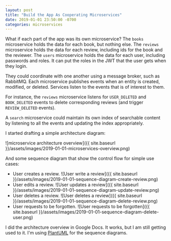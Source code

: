 ```yaml
---
layout: post
title: "Build the App As Cooperating Microservices"
date: 2019-01-01 23:50:00 -0700
categories: microservices
---
```

What if each part of the app was its own microservice?  The `books` microservice
holds the data for each book, but nothing else.  The `reviews` microservice
holds the data for each review, including ids for the book and the reviewer.
The `users` microservice holds the data for each user, including passwords and
roles.  It can put the roles in the JWT that the user gets when they login.

They could coordinate with one another using a message broker, such as RabbitMQ.
Each microservice publishes events when an entity is created, modified, or
deleted.  Services listen to the events that is of interest to them.

For instance, the `reviews` microservice listens for `USER_DELETED` and
`BOOK_DELETED` events to delete corresponding reviews (and trigger
`REVIEW_DELETED` events).

A `search` microservice could maintain its own index of searchable content by
listening to all the events and updating the index appropriately.

I started drafting a simple architecture diagram:

![microservice architecture overview]({{ site.baseurl }}/assets/images/2019-01-01-microservices-overview.png)

And some sequence diagram that show the control flow for simple use cases:

* User creates a review.
    ![User write a review]({{ site.baseurl }}/assets/images/2019-01-01-sequence-diagram-create-review.png)
* User edits a review.
    ![User updates a review]({{ site.baseurl }}/assets/images/2019-01-01-sequence-diagram-update-review.png)
* User deletes a review.
    ![User deletes a review]({{ site.baseurl }}/assets/images/2019-01-01-sequence-diagram-delete-review.png)
* User requests to be forgotten.
    ![User requests to be forgotten]({{ site.baseurl }}/assets/images/2019-01-01-sequence-diagram-delete-user.png)

I did the architecture overview in Google Docs.  It works, but I am still
getting used to it.  I'm using [PlantUML](https://plantuml.com/) for the
sequence diagrams.
